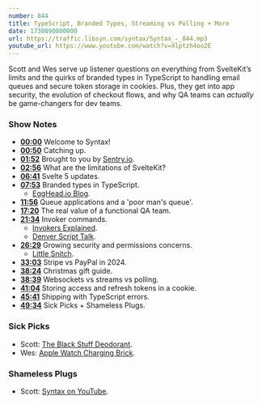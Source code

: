 ```yaml
---
number: 844
title: TypeScript, Branded Types, Streaming vs Polling + More
date: 1730890800000
url: https://traffic.libsyn.com/syntax/Syntax_-_844.mp3
youtube_url: https://www.youtube.com/watch?v=Xlptzh4oo2E
---
```

	
Scott and Wes serve up listener questions on everything from SvelteKit’s limits and the quirks of branded types in TypeScript to handling email queues and secure token storage in cookies. Plus, they get into app security, the evolution of checkout flows, and why QA teams can *actually* be game-changers for dev teams.

### Show Notes

* **[00:00](#t=00:00)** Welcome to Syntax!
* **[00:50](#t=00:50)** Catching up.
* **[01:52](#t=01:52)** Brought to you by [Sentry.io](https://sentry.io/syntax).
* **[02:56](#t=02:56)** What are the limitations of SvelteKit?
* **[06:41](#t=06:41)** Svelte 5 updates.
* **[07:53](#t=07:53)** Branded types in TypeScript.
    * [EggHead.io Blog](https://egghead.io/blog/using-branded-types-in-typescript).
* **[11:56](#t=11:56)** Queue applications and a 'poor man's queue'.
* **[17:20](#t=17:20)** The real value of a functional QA team.
* **[21:34](#t=21:34)** Invoker commands.
    * [Invokers Explained](https://open-ui.org/components/invokers.explainer/).
    * [Denver Script Talk](https://www.youtube.com/watch?v=K7lgOnO89mE).
* **[26:29](#t=26:29)** Growing security and permissions concerns.
    * [Little Snitch](https://obdev.at/products/littlesnitch/index.html).
* **[33:03](#t=33:03)** Stripe vs PayPal in 2024.
* **[38:24](#t=38:24)** Christmas gift guide.
* **[38:39](#t=38:39)** Websockets vs streams vs polling.
* **[41:04](#t=41:04)** Storing access and refresh tokens in a cookie.
* **[45:41](#t=45:41)** Shipping with TypeScript errors.
* **[49:34](#t=49:34)** Sick Picks + Shameless Plugs.

### Sick Picks

- Scott: [The Black Stuff Deodorant](https://theblackstuff.com/).
- Wes: [Apple Watch Charging Brick](https://amzn.to/409anar).

### Shameless Plugs

- Scott: [Syntax on YouTube](https://www.youtube.com/@syntaxfm).
